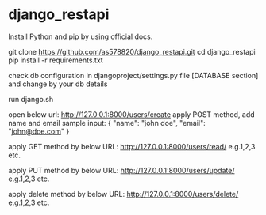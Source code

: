 # django_restapi

Install Python and pip by using official docs.

git clone https://github.com/as578820/django_restapi.git
cd django_restapi
pip install -r requirements.txt

check db configuration in djangoproject/settings.py file [DATABASE section] and change by your db details

run django.sh

open below url:
http://127.0.0.1:8000/users/create
apply POST method, add name and email
sample input:
{
    "name": "john doe",
    "email": "john@doe.com"
}

apply GET method by below URL:
http://127.0.0.1:8000/users/read/<id> e.g.1,2,3 etc.

apply PUT method by below URL:
http://127.0.0.1:8000/users/update/<id> e.g.1,2,3 etc. 

apply delete method by below URL:
http://127.0.0.1:8000/users/delete/<id> e.g.1,2,3 etc. 
